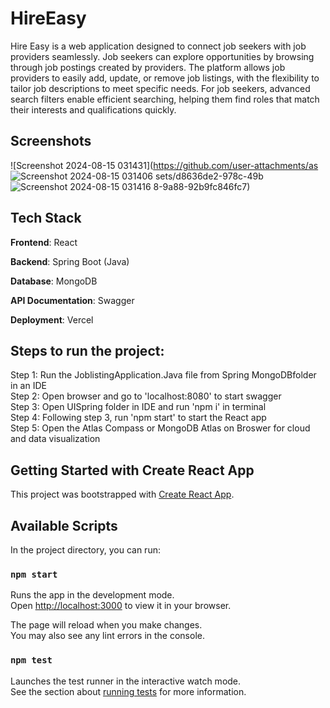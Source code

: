 # HireEasy

Hire Easy is a web application designed to connect job seekers with job providers seamlessly. Job seekers can explore opportunities by browsing through job postings created by providers. The platform allows job providers to easily add, update, or remove job listings, with the flexibility to tailor job descriptions to meet specific needs. For job seekers, advanced search filters enable efficient searching, helping them find roles that match their interests and qualifications quickly.

## Screenshots
![Screenshot 2024-08-15 031431](https://github.com/user-attachments/as
![Screenshot 2024-08-15 031406](https://github.com/user-attachments/assets/9fdcd89d-ca5e-44d1-8275-e3019c6126e7)
sets/d8636de2-978c-49b
![Screenshot 2024-08-15 031416](https://github.com/user-attachments/assets/bfa2595e-c398-493c-894e-0ecf90568795)
8-9a88-92b9fc846fc7)

## Tech Stack

**Frontend**: React

**Backend**: Spring Boot (Java)

**Database**: MongoDB

**API Documentation**: Swagger

**Deployment**: Vercel



## Steps to run the project:
Step 1: Run the JoblistingApplication.Java file from Spring MongoDBfolder in an IDE \
Step 2: Open browser and go to 'localhost:8080' to start swagger \
Step 3: Open UISpring folder in IDE and run 'npm i' in terminal \
Step 4: Following step 3, run 'npm start' to start the React app \
Step 5: Open the Atlas Compass or MongoDB Atlas on Broswer for cloud and data visualization

## Getting Started with Create React App

This project was bootstrapped with [Create React App](https://github.com/facebook/create-react-app).

## Available Scripts

In the project directory, you can run:

### `npm start`

Runs the app in the development mode.\
Open [http://localhost:3000](http://localhost:3000) to view it in your browser.

The page will reload when you make changes.\
You may also see any lint errors in the console.

### `npm test`

Launches the test runner in the interactive watch mode.\
See the section about [running tests](https://facebook.github.io/create-react-app/docs/running-tests) for more information.
